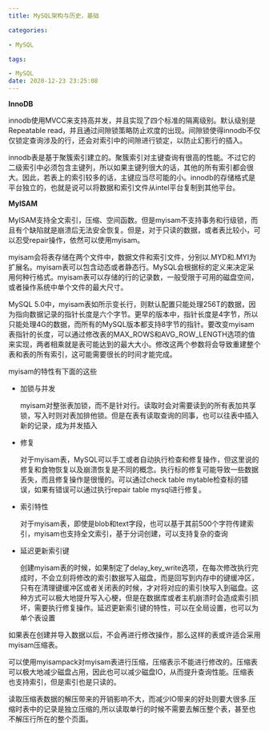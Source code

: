 ```yaml
---
title: MySQL架构与历史，基础

categories: 

- MySQL

tags: 

- MySQL
date: 2020-12-23 23:25:08
---
```


**InnoDB**

innodb使用MVCC来支持高并发，并且实现了四个标准的隔离级别。默认级别是Repeatable read，并且通过间隙锁策略防止欢度的出现。间隙锁使得innodb不仅仅锁定查询涉及的行，还会对索引中的间隙进行锁定，以防止幻影行的插入。

innodb表是基于聚簇索引建立的。聚簇索引对主键查询有很高的性能。不过它的二级索引中必须包含主键列，所以如果主键列很大的话，其他的所有索引都会很大。因此，若表上的索引较多的话，主键应当尽可能的小。innodb的存储格式是平台独立的，也就是说可以将数据和索引文件从intel平台复制到其他平台。

**MyISAM**

MyISAM支持全文索引，压缩、空间函数。但是myisam不支持事务和行级锁，而且有个缺陷就是崩溃后无法安全恢复。但是，对于只读的数据，或者表比较小，可以忍受repair操作，依然可以使用myisam。

myisam会将表存储在两个文件中，数据文件和索引文件，分别以.MYD和.MYI为扩展名。myisam表可以包含动态或者静态行。MySQL会根据标的定义来决定采用何种行格式。myisam表可以存储的行的记录数，一般受限于可用的磁盘空间，或者操作系统中单个文件的最大尺寸。

MySQL 5.0中，myisam表如所示变长行，则默认配置只能处理256T的数据，因为指向数据记录的指针长度是六个字节。更早的版本中，指针长度是4字节，所以只能处理4G的数据，而所有的MySQL版本都支持8字节的指针。要改变myisam表指针的长度，可以通过修改表的MAX_ROWS和AVG_ROW_LENGTH选项的值来实现，两者相乘就是表可能达到的最大大小。修改这两个参数将会导致重建整个表和表的所有索引，这可能需要很长的时间才能完成。



myisam的特性有下面的这些

- 加锁与并发

    myisam对整张表加锁，而不是针对行。读取时会对需要读到的所有表加共享锁，写入时则对表加排他锁。但是在表有读取查询的同事，也可以往表中插入新的记录，成为并发插入

- 修复

    对于myisam表，MySQL可以手工或者自动执行检查和修复操作，但这里说的修复和食物恢复以及崩溃恢复是不同的概念。执行标的修复可能导致一些数据丢失，而且修复操作是很慢的。可以通过check table mytable检查标的错误，如果有错误可以通过执行repair table mysql进行修复。

- 索引特性

    对于myisam表，即使是blob和text字段，也可以基于其前500个字符传建索引，myisam也支持全文索引，基于分词创建，可以支持复杂的查询

- 延迟更新索引键

    创建myisam表的时候，如果制定了delay_key_write选项，在每次修改执行完成时，不会立刻将修改的索引数据写入磁盘，而是回写到内存中的键缓冲区，只有在清理键缓冲区或者关闭表的时候，才对将对应的索引快写入到磁盘。这种方式可以极大地提升写入心梗，但是在数据库或者主机崩溃时会造成索引损坏，需要执行修复操作。延迟更新索引键的特性，可以在全局设置，也可以为单个表设置

如果表在创建并导入数据以后，不会再进行修改操作，那么这样的表或许适合采用myisam压缩表。

可以使用myisampack对myisam表进行压缩，压缩表示不能进行修改的。压缩表可以极大地减少磁盘占用，因此也可以减少磁盘IO，从而提升查询性能。压缩表也支持索引，但是索引也是只读的。

读取压缩表数据的解压带来的开销影响不大，而减少IO带来的好处则要大很多.压缩时表中的记录是独立压缩的,所以读取单行的时候不需要去解压整个表，甚至也不解压行所在的整个页面。